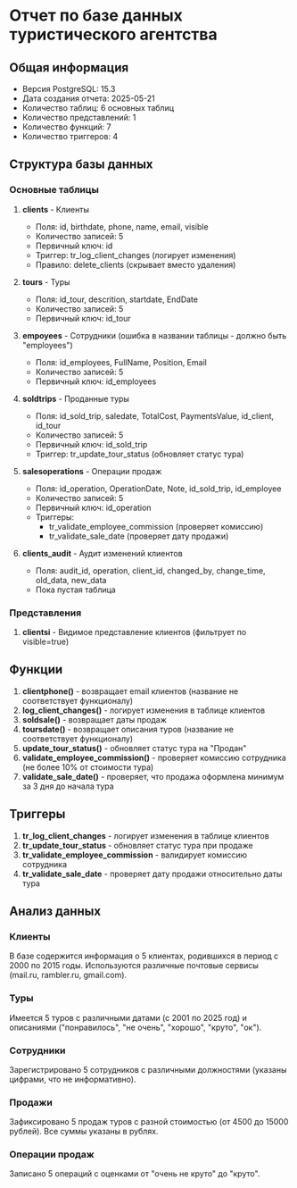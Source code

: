 # Отчет по базе данных туристического агентства

## Общая информация
- Версия PostgreSQL: 15.3
- Дата создания отчета: 2025-05-21
- Количество таблиц: 6 основных таблиц
- Количество представлений: 1
- Количество функций: 7
- Количество триггеров: 4

## Структура базы данных

### Основные таблицы

1. **clients** - Клиенты
   - Поля: id, birthdate, phone, name, email, visible
   - Количество записей: 5
   - Первичный ключ: id
   - Триггер: tr_log_client_changes (логирует изменения)
   - Правило: delete_clients (скрывает вместо удаления)

2. **tours** - Туры
   - Поля: id_tour, descrition, startdate, EndDate
   - Количество записей: 5
   - Первичный ключ: id_tour

3. **empoyees** - Сотрудники (ошибка в названии таблицы - должно быть "employees")
   - Поля: id_employees, FullName, Position, Email
   - Количество записей: 5
   - Первичный ключ: id_employees

4. **soldtrips** - Проданные туры
   - Поля: id_sold_trip, saledate, TotalCost, PaymentsValue, id_client, id_tour
   - Количество записей: 5
   - Первичный ключ: id_sold_trip
   - Триггер: tr_update_tour_status (обновляет статус тура)

5. **salesoperations** - Операции продаж
   - Поля: id_operation, OperationDate, Note, id_sold_trip, id_employee
   - Количество записей: 5
   - Первичный ключ: id_operation
   - Триггеры: 
     - tr_validate_employee_commission (проверяет комиссию)
     - tr_validate_sale_date (проверяет дату продажи)

6. **clients_audit** - Аудит изменений клиентов
   - Поля: audit_id, operation, client_id, changed_by, change_time, old_data, new_data
   - Пока пустая таблица

### Представления

1. **clientsi** - Видимое представление клиентов (фильтрует по visible=true)

## Функции

1. **clientphone()** - возвращает email клиентов (название не соответствует функционалу)
2. **log_client_changes()** - логирует изменения в таблице клиентов
3. **soldsale()** - возвращает даты продаж
4. **toursdate()** - возвращает описания туров (название не соответствует функционалу)
5. **update_tour_status()** - обновляет статус тура на "Продан"
6. **validate_employee_commission()** - проверяет комиссию сотрудника (не более 10% от стоимости тура)
7. **validate_sale_date()** - проверяет, что продажа оформлена минимум за 3 дня до начала тура

## Триггеры

1. **tr_log_client_changes** - логирует изменения в таблице клиентов
2. **tr_update_tour_status** - обновляет статус тура при продаже
3. **tr_validate_employee_commission** - валидирует комиссию сотрудника
4. **tr_validate_sale_date** - проверяет дату продажи относительно даты тура

## Анализ данных

### Клиенты
В базе содержится информация о 5 клиентах, родившихся в период с 2000 по 2015 годы. Используются различные почтовые сервисы (mail.ru, rambler.ru, gmail.com).

### Туры
Имеется 5 туров с различными датами (с 2001 по 2025 год) и описаниями ("понравилось", "не очень", "хорошо", "круто", "ок").

### Сотрудники
Зарегистрировано 5 сотрудников с различными должностями (указаны цифрами, что не информативно).

### Продажи
Зафиксировано 5 продаж туров с разной стоимостью (от 4500 до 15000 рублей). Все суммы указаны в рублях.

### Операции продаж
Записано 5 операций с оценками от "очень не круто" до "круто".
